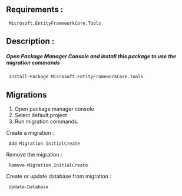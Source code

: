 
## Requirements :
	 Microsoft.EntityFrameworkCore.Tools

## Description : 
##### Open Package Manager Console and install this package to use the migration commands
	 
	 Install-Package Microsoft.EntityFrameworkCore.Tools

## Migrations
1. Open package manager console
2. Select default project
3. Run migration commands.

Create a migration :

	 Add-Migration InitialCreate
	 
Remove the migration :

	 Remove-Migration InitialCreate	 
	 
Create or update database from migration :

	 Update-Database


